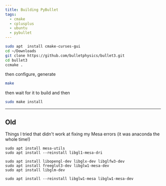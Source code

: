 ```yaml
---
title: Building PyBullet
tags: 
  - cmake
  - cplusplus
  - ubuntu
  - pybullet
---
```



```bash
sudo apt  install cmake-curses-gui 
cd ~/Downloads
git clone https://github.com/bulletphysics/bullet3.git
cd bullet3
ccmake .
```

then configure, generate

```bash
make
```

then wait for it to build and then

```bash
sudo make install
```

-------------

## Old

Things I tried that didn't work at fixing my Mesa errors (it was anaconda the whole time!)

```
sudo apt install mesa-utils
sudo apt install --reinstall libgl1-mesa-dri

sudo apt install libopengl-dev libglx-dev libglfw3-dev
sudo apt install freeglut3-dev libglw1-mesa-dev
sudo apt install libglm-dev

sudo apt install --reinstall libglw1-mesa libglw1-mesa-dev 
```
